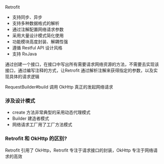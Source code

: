 Retrofit

- 支持同步、异步
- 支持多种数据格式的解析
- 通过注解配置网络请求参数
- 采用大量设计模式简化使用
- 功能模块高度封装、解耦性强
- 遵循 Restful API 设计风格
- 支持 RxJava

通过创建一个接口，在接口中写出所有需要请求网络资源的方法，不需要去实现该接口，通过编写注释的方式，让Retrofit 通过解析注解来获得指定的参数，以及实现具体的请求逻辑







RequestBuilder#build 调用 OkHttp 真正的发起网络请求





### 涉及设计模式

- create 方法非常典型的采用动态代理模式
- Builder 建造者模式
- 网络请求工厂用了工厂方法模式





### Retrofit 和 OkHttp 的区别?

Retrofit 引用了 OkHttp，Retrofit 专注于请求接口的封装，OkHttp 专注于网络请求的高效
